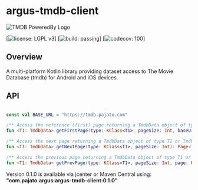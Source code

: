 # argus-tmdb-client

![TMDB PoweredBy Logo](images/powered-by-tmdb.png)

[![license: LGPL v3](https://img.shields.io/badge/license-LGPL%20v3-blue.svg)]
[![build: passing](https://img.shields.io/badge/build-passing-brightgreen.svg)]
[![codecov: 100](https://img.shields.io/badge/codecov-100%25-brightgreen.svg)]

## Overview

A multi-platform Kotlin library providing dataset access to The Movie Database (tmdb) for Android and iOS devices.

## API

```kotlin

const val BASE_URL = "https://tmdb.pajato.com"

/** Access the reference (first) page returning a TmdbData object of type T1 or TmdbError.*/
fun <T1: TmdbData> getFirstPage(type: KClass<T1>, pageSize: Int, baseUrl: String = BASE_URL): Page<TmdbData>

/** Access the next page returning a TmdbData object of type T1 or TmdbError.*/
fun <T1: TmdbData> getNextPage(type: KClass<T1>, pageSize: Int): Page<TmdbData>

/** Access the previous page returning a TmdbData object of type T1 or TmdbError.*/
fun <T1: TmdbData> getPrevPage(type: KClass<T1>, pageSize: Int, page: Page<T1>): Page<TmdbData>

```
Version 0.1.0 is available via jcenter or Maven Central using: **"com.pajato.argus:argus-tmdb-client:0.1.0"**
